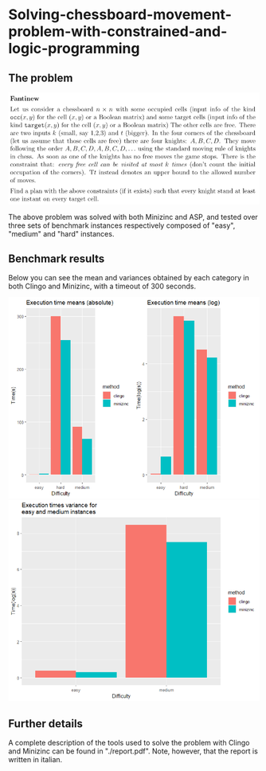 # Solving-chessboard-movement-problem-with-constrained-and-logic-programming
## The problem
![alt text](https://github.com/RepresentativeOnMission/Solving-chessboard-movement-problem-with-constrained-and-logic-programming/blob/main/problem_to_solve.png?raw=true)

The above problem was solved with both Minizinc and ASP, and tested over three sets of benchmark instances respectively composed of "easy", "medium" and "hard" instances.

## Benchmark results
Below you can see the mean and variances obtained by each category in both Clingo and Minizinc, with a timeout of 300 seconds.

![alt text](https://github.com/RepresentativeOnMission/Solving-chessboard-movement-problem-with-constrained-and-logic-programming/blob/main/images/time_mean.png?raw=true)
![alt text](https://github.com/RepresentativeOnMission/Solving-chessboard-movement-problem-with-constrained-and-logic-programming/blob/main/images/time_variance.png?raw=true)

## Further details
A complete description of the tools used to solve the problem with Clingo and Minizinc can be found in "./report.pdf". Note, however, that the report is written in italian.
